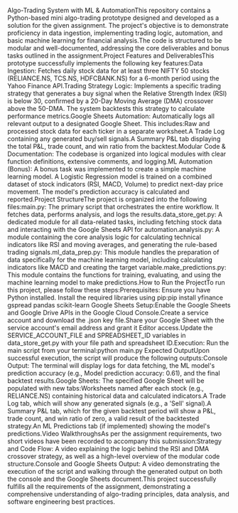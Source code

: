 Algo-Trading System with ML & AutomationThis repository contains a Python-based mini algo-trading prototype designed and developed as a solution for the given assignment. The project's objective is to demonstrate proficiency in data ingestion, implementing trading logic, automation, and basic machine learning for financial analysis.The code is structured to be modular and well-documented, addressing the core deliverables and bonus tasks outlined in the assignment.Project Features and DeliverablesThis prototype successfully implements the following key features:Data Ingestion: Fetches daily stock data for at least three NIFTY 50 stocks (RELIANCE.NS, TCS.NS, HDFCBANK.NS) for a 6-month period using the Yahoo Finance API.Trading Strategy Logic: Implements a specific trading strategy that generates a buy signal when the Relative Strength Index (RSI) is below 30, confirmed by a 20-Day Moving Average (DMA) crossover above the 50-DMA. The system backtests this strategy to calculate performance metrics.Google Sheets Automation: Automatically logs all relevant output to a designated Google Sheet. This includes:Raw and processed stock data for each ticker in a separate worksheet.A Trade Log containing any generated buy/sell signals.A Summary P&L tab displaying the total P&L, trade count, and win ratio from the backtest.Modular Code & Documentation: The codebase is organized into logical modules with clear function definitions, extensive comments, and logging.ML Automation (Bonus): A bonus task was implemented to create a simple machine learning model. A Logistic Regression model is trained on a combined dataset of stock indicators (RSI, MACD, Volume) to predict next-day price movement. The model's prediction accuracy is calculated and reported.Project StructureThe project is organized into the following files:main.py: The primary script that orchestrates the entire workflow. It fetches data, performs analysis, and logs the results.data_store_get.py: A dedicated module for all data-related tasks, including fetching stock data and interacting with the Google Sheets API for automation.analysis.py: A module containing the core analysis logic for calculating technical indicators like RSI and moving averages, and generating the rule-based trading signals.ml_data_prep.py: This module handles the preparation of data specifically for the machine learning model, including calculating indicators like MACD and creating the target variable.make_predictions.py: This module contains the functions for training, evaluating, and using the machine learning model to make predictions.How to Run the ProjectTo run this project, please follow these steps:Prerequisites: Ensure you have Python installed. Install the required libraries using pip:pip install yfinance gspread pandas scikit-learn
Google Sheets Setup:Enable the Google Sheets and Google Drive APIs in the Google Cloud Console.Create a service account and download the .json key file.Share your Google Sheet with the service account's email address and grant it Editor access.Update the SERVICE_ACCOUNT_FILE and SPREADSHEET_ID variables in data_store_get.py with your file path and spreadsheet ID.Execution: Run the main script from your terminal:python main.py
Expected OutputUpon successful execution, the script will produce the following outputs:Console Output: The terminal will display logs for data fetching, the ML model's prediction accuracy (e.g., Model prediction accuracy: 0.61), and the final backtest results.Google Sheets: The specified Google Sheet will be populated with new tabs:Worksheets named after each stock (e.g., RELIANCE.NS) containing historical data and calculated indicators.A Trade Log tab, which will show any generated signals (e.g., a 'Sell' signal).A Summary P&L tab, which for the given backtest period will show a P&L, trade count, and win ratio of zero, a valid result of the backtested strategy.An ML Predictions tab (if implemented) showing the model's predictions.Video WalkthroughsAs per the assignment requirements, two short videos have been recorded to accompany this submission:Strategy and Code Flow: A video explaining the logic behind the RSI and DMA crossover strategy, as well as a high-level overview of the modular code structure.Console and Google Sheets Output: A video demonstrating the execution of the script and walking through the generated output on both the console and the Google Sheets document.This project successfully fulfills all the requirements of the assignment, demonstrating a comprehensive understanding of algo-trading principles, data analysis, and software engineering best practices.
